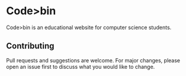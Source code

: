 # Code>bin

Code>bin is an educational website for computer science students.



## Contributing
Pull requests and suggestions are welcome. For major changes, please open an issue first to discuss what you would like to change.
